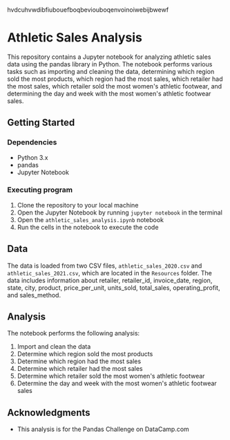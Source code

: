###


###


###


###


hvdcuhvwdibfiubouefboqbeviouboqenvoinoiwebijbwewf
# Athletic Sales Analysis

This repository contains a Jupyter notebook for analyzing athletic sales data using the pandas library in Python. The notebook performs various tasks such as importing and cleaning the data, determining which region sold the most products, which region had the most sales, which retailer had the most sales, which retailer sold the most women's athletic footwear, and determining the day and week with the most women's athletic footwear sales.

## Getting Started

### Dependencies

* Python 3.x
* pandas
* Jupyter Notebook

### Executing program

1. Clone the repository to your local machine
2. Open the Jupyter Notebook by running `jupyter notebook` in the terminal
3. Open the `athletic_sales_analysis.ipynb` notebook
4. Run the cells in the notebook to execute the code

## Data

The data is loaded from two CSV files, `athletic_sales_2020.csv` and `athletic_sales_2021.csv`, which are located in the `Resources` folder. The data includes information about retailer, retailer_id, invoice_date, region, state, city, product, price_per_unit, units_sold, total_sales, operating_profit, and sales_method.

## Analysis

The notebook performs the following analysis:

1. Import and clean the data
2. Determine which region sold the most products
3. Determine which region had the most sales
4. Determine which retailer had the most sales
5. Determine which retailer sold the most women's athletic footwear
6. Determine the day and week with the most women's athletic footwear sales


## Acknowledgments

* This analysis is for the Pandas Challenge on DataCamp.com
